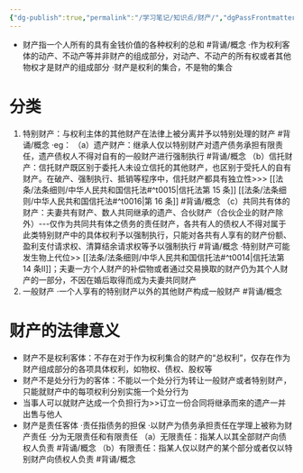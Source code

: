 ```yaml
---
{"dg-publish":true,"permalink":"/学习笔记/知识点/财产/","dgPassFrontmatter":true}
---
```



- 财产指一个人所有的具有金钱价值的各种权利的总和 #背诵/概念 
·作为权利客体的动产、不动产等并非财产的组成部分，对动产、不动产的所有权或者其他物权才是财产的组成部分
·财产是权利的集合，不是物的集合
# 分类
1. 特别财产：与权利主体的其他财产在法律上被分离并予以特别处理的财产 #背诵/概念 
·eg：
（a）遗产财产：继承人仅以特别财产对遗产债务承担有限责任，遗产债权人不得对自有的一般财产进行强制执行 #背诵/概念 
（b）信托财产：信托财产既区别于委托人未设立信托的其他财产，也区别于受托人的自有财产。在破产、强制执行、抵销等程序中，信托财产都具有独立性>>> [[法条/法条细则/中华人民共和国信托法#^t0015\|信托法第 15 条]] [[法条/法条细则/中华人民共和国信托法#^t0016\|第 16 条]] #背诵/概念 
（c）共同共有体的财产：夫妻共有财产、数人共同继承的遗产、合伙财产（合伙企业的财产除外）---仅作为共同共有体之债务的责任财产，各共有人的债权人不得对属于此类特别财产中的具体权利予以强制执行，只能对各共有人享有的财产份额、盈利支付请求权、清算结余请求权等予以强制执行 #背诵/概念 
·特别财产可能发生物上代位>> [[法条/法条细则/中华人民共和国信托法#^t0014\|信托法第 14 条Ⅱ]]；夫妻一方个人财产的补偿物或者通过交易换取的财产仍为其个人财产的一部分，不因在婚后取得而成为夫妻共同财产
2. 一般财产
·一个人享有的特别财产以外的其他财产构成一般财产 #背诵/概念 
# 财产的法律意义
- 财产不是权利客体：不存在对于作为权利集合的财产的“总权利”，仅存在作为财产组成部分的各项具体权利，如物权、债权、股权等
- 财产不是处分行为的客体：不能以一个处分行为转让一般财产或者特别财产，只能就财产中的每项权利分别实施一个处分行为
- 当事人可以就财产达成一个负担行为>>订立一份合同将继承而來的遗产一并出售与他人
- 财产是责任客体
·责任指债务的担保
·以财产为债务承担责任在学理上被称为财产责任
·分为无限责任和有限责任
（a）无限责任：指某人以其全部财产向债权人负责 #背诵/概念 
（b）有限责任：指某人仅以财产的某个部分或者仅以特别财产向债权人负责 #背诵/概念 